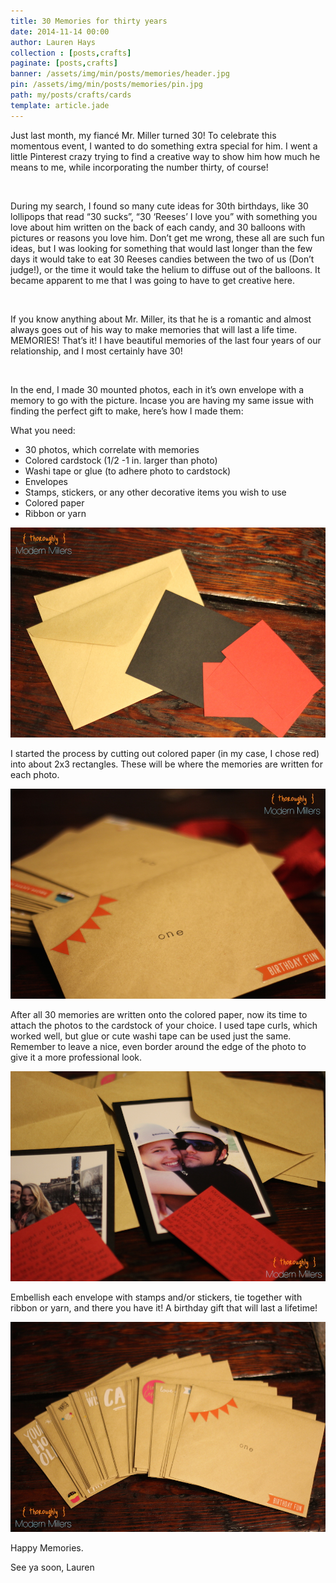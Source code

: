 ```yaml
---
title: 30 Memories for thirty years
date: 2014-11-14 00:00
author: Lauren Hays
collection : [posts,crafts]
paginate: [posts,crafts]
banner: /assets/img/min/posts/memories/header.jpg
pin: /assets/img/min/posts/memories/pin.jpg
path: my/posts/crafts/cards
template: article.jade
---
```


Just last month, my fiancé Mr. Miller turned 30! To celebrate this momentous event, I wanted to do something extra special for him. I went a little Pinterest crazy trying to find a creative way to show him how much he means to me, while incorporating the number thirty, of course! 

<br/>

During my search, I found so many cute ideas for 30th birthdays, like 30 lollipops that read “30 sucks”, “30 ‘Reeses’ I love you” with something you love about him written on the back of each candy, and 30 balloons with pictures or reasons you love him. Don’t get me wrong, these all are such fun ideas, but I was looking for something that would last longer than the few days it would take to eat 30 Reeses candies between the two of us (Don’t judge!), or the time it would take the helium to diffuse out of the balloons. It became apparent to me that I was going to have to get creative here. 

<br/>

If you know anything about Mr. Miller, its that he is a romantic and almost always goes out of his way to make memories that will last a life time. MEMORIES! That’s it!  I have beautiful memories of the last four years of our relationship, and I most certainly have 30! 

<br/>

In the end, I made 30 mounted photos, each in it’s own envelope with a memory to go with the picture. Incase you are having my same issue with finding the perfect gift to make, here’s how I made them:

What you need:
- 30 photos, which correlate with memories
- Colored cardstock (1/2 -1 in. larger than photo)
- Washi tape or glue (to adhere photo to cardstock)
- Envelopes
- Stamps, stickers, or any other decorative items you wish to use
- Colored paper
- Ribbon or yarn

<img class="img-responsive pad20" src="/assets/img/min/posts/memories/supplies.jpg"/>

I started the process by cutting out colored paper (in my case, I chose red) into about 2x3 rectangles. These will be where the memories are written for each photo. 

<img class="img-responsive pad20" src="/assets/img/min/posts/memories/stack.jpg"/>

After all 30 memories are written onto the colored paper, now its time to attach the photos to the cardstock of your choice. I used tape curls, which worked well, but glue or cute washi tape can be used just the same. Remember to leave a nice, even border around the edge of the photo to give it a more professional look.

<img class="img-responsive pad20" src="/assets/img/min/posts/memories/details.jpg"/>

Embellish each envelope with stamps and/or stickers, tie together with ribbon or yarn, and there you have it! A birthday gift that will last a lifetime!

<img class="img-responsive pad20" src="/assets/img/min/posts/memories/spread.jpg"/>

Happy Memories.

See ya soon,
Lauren